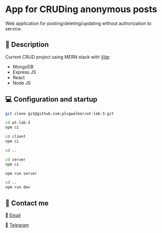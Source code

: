 # App for CRUDing anonymous posts

Web application for posting/deleting/updating without authorization to service.

## :pencil: Description

Current CRUD project using MERN stack with [Vite](https://vitejs.dev/):

- MongoDB
- Express JS
- React
- Node JS

## :computer: Configuration and startup

```bash
git clone git@github.com:plxgwalker/wt-lab-3.git

cd wt-lab-3
npm ci

cd client
npm ci

cd ..

cd server
npm ci

npm run server

cd ..
npm run dev
```

## :iphone: Contact me

:email: [Email](mailto:olegsuv.dev@gmail.com)

:calling: [Telegram](https://t.me/suph0mi3)
